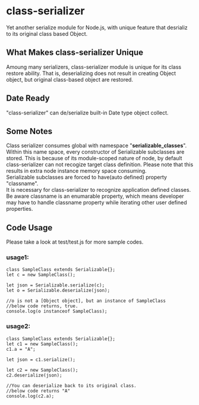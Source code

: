 # class-serializer
Yet another serialize module for Node.js, with unique feature that desrializ to its original class based Object.

## What Makes class-serializer Unique
Amoung many serializers, class-serializer module is unique for its class
restore ability.  That is, deserializing does not result in creating
Object object, but original class-based object are restored.

## Date Ready
"class-serializer" can de/serialize built-in Date type object collect.

## Some Notes
Class serializer consumes global with namespace "__serializable_classes__".
Within this name space, every constructor of Serializable subclasses are
stored.  This is because of its module-scoped nature of node, by default
class-serializer can not recogize target class definition.  Please note that
this results in extra node instance memory space
consuming.<br>
Serializable subclasses are forced to have(auto defined) property "classname".  
It is necessary for class-serializer to recognize application defined classes.
Be aware classname is an enumarable property, which means developer may
have to handle classname property while iterating other user defined
properties.

## Code Usage
Please take a look at  test/test.js for more sample codes.

### usage1:
```
class SampleClass extends Serializable{};
let c = new SampleClass();

let json = Serializable.serialize(c);
let o = Serializable.deserialize(json);

//o is not a [Object object], but an instance of SampleClass
//below code returns, true.
console.log(o instanceof SampleClass);
```

### usage2:
```
class SampleClass extends Serializable{};
let c1 = new SampleClass();
c1.a = "A";

let json = c1.serialize();

let c2 = new SampleClass();
c2.deserialize(json);

//You can deserialize back to its original class.
//below code returns "A"
console.log(c2.a);
```
